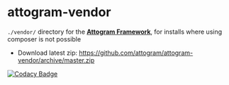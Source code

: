 attogram-vendor
===
`./vendor/` directory for the [**Attogram Framework**](https://github.com/attogram/attogram), for installs where using composer is not possible

* Download latest zip:
 https://github.com/attogram/attogram-vendor/archive/master.zip

[![Codacy Badge](https://api.codacy.com/project/badge/Grade/6dd0d146b55b4e0781317a28f13340ed)](https://www.codacy.com/app/attogram-project/attogram-vendor?utm_source=github.com&amp;utm_medium=referral&amp;utm_content=attogram/attogram-vendor&amp;utm_campaign=Badge_Grade)
